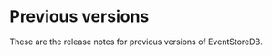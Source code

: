 # Previous versions

These are the release notes for previous versions of EventStoreDB.

<Catalog />